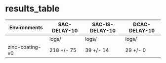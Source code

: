 # results_table
| Environments  |SAC-DELAY-10|SAC-IS-DELAY-10|DCAC-DELAY-10|
|---------------|------------|---------------|-------------|
|               |logs/       |logs/          |logs/        |
|zinc-coating-v0|218 +/- 75  |39 +/- 14      |29 +/- 0     |
